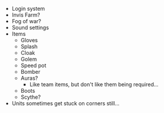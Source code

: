 - Login system
- Invis Farm?
- Fog of war?
- Sound settings
- Items
  - Gloves
  - Splash
  - Cloak
  - Golem
  - Speed pot
  - Bomber
  - Auras?
    - Like team items, but don't like them being required...
  - Boots
  - Scythe?
- Units sometimes get stuck on corners still...
